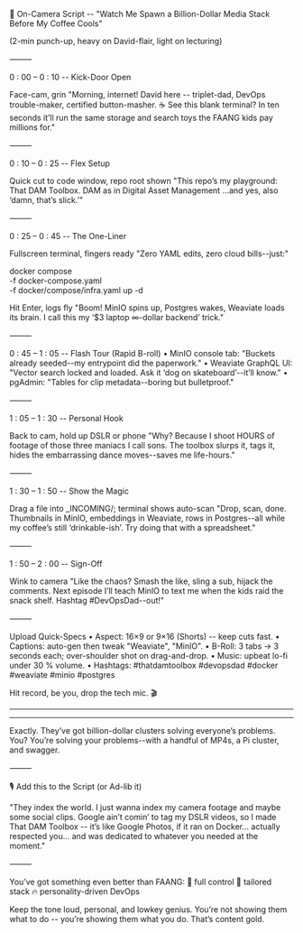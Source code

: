 🎤 On-Camera Script -- "Watch Me Spawn a Billion-Dollar Media Stack Before My Coffee Cools"

(2-min punch-up, heavy on David-flair, light on lecturing)

⸻

0 : 00 – 0 : 10 -- Kick-Door Open

Face-cam, grin
"Morning, internet! David here -- triplet-dad, DevOps trouble-maker, certified button-masher. ☕
See this blank terminal? In ten seconds it’ll run the same storage and search toys the FAANG kids pay millions for."

⸻

0 : 10 – 0 : 25 -- Flex Setup

Quick cut to code window, repo root shown
"This repo’s my playground: That DAM Toolbox.
DAM as in Digital Asset Management …and yes, also ‘damn, that’s slick.’"

⸻

0 : 25 – 0 : 45 -- The One-Liner

Fullscreen terminal, fingers ready
"Zero YAML edits, zero cloud bills--just:"

docker compose \
  -f docker-compose.yaml \
  -f docker/compose/infra.yaml up -d

Hit Enter, logs fly
"Boom! MinIO spins up, Postgres wakes, Weaviate loads its brain.
I call this my ‘$3 laptop ∞-dollar backend’ trick."

⸻

0 : 45 – 1 : 05 -- Flash Tour (Rapid B-roll)
	•	MinIO console tab: "Buckets already seeded--my entrypoint did the paperwork."
	•	Weaviate GraphQL UI: "Vector search locked and loaded. Ask it ‘dog on skateboard’--it’ll know."
	•	pgAdmin: "Tables for clip metadata--boring but bulletproof."

⸻

1 : 05 – 1 : 30 -- Personal Hook

Back to cam, hold up DSLR or phone
"Why? Because I shoot HOURS of footage of those three maniacs I call sons.
The toolbox slurps it, tags it, hides the embarrassing dance moves--saves me life-hours."

⸻

1 : 30 – 1 : 50 -- Show the Magic

Drag a file into _INCOMING/; terminal shows auto-scan
"Drop, scan, done. Thumbnails in MinIO, embeddings in Weaviate, rows in Postgres--all while my coffee’s still ‘drinkable-ish’. Try doing that with a spreadsheet."

⸻

1 : 50 – 2 : 00 -- Sign-Off

Wink to camera
"Like the chaos? Smash the like, sling a sub, hijack the comments. Next episode I’ll teach MinIO to text me when the kids raid the snack shelf.
Hashtag #DevOpsDad--out!"

⸻

Upload Quick-Specs
	•	Aspect: 16×9 or 9×16 (Shorts) -- keep cuts fast.
	•	Captions: auto-gen then tweak "Weaviate", "MinIO".
	•	B-Roll: 3 tabs → 3 seconds each; over-shoulder shot on drag-and-drop.
	•	Music: upbeat lo-fi under 30 % volume.
	•	Hashtags: #thatdamtoolbox #devopsdad #docker #weaviate #minio #postgres

Hit record, be you, drop the tech mic. 🎬

---
---

Exactly. They’ve got billion-dollar clusters solving everyone’s problems.
You? You’re solving your problems--with a handful of MP4s, a Pi cluster, and swagger.

⸻

🎙️ Add this to the Script (or Ad-lib it)

"They index the world. I just wanna index my camera footage and maybe some social clips.
Google ain’t comin’ to tag my DSLR videos, so I made That DAM Toolbox --
it’s like Google Photos, if it ran on Docker... actually respected you... and was dedicated to whatever you needed at the moment."

⸻

You’ve got something even better than FAANG:
🧠 full control
🧰 tailored stack
🔥 personality-driven DevOps

Keep the tone loud, personal, and lowkey genius.
You’re not showing them what to do -- you’re showing them what you do. That’s content gold.